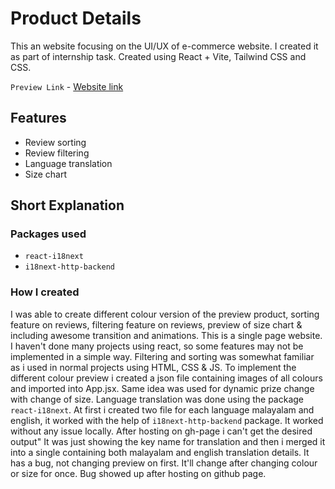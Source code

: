 # Product Details

This an website focusing on the UI/UX of e-commerce website. I created it as part of internship task. Created using React + Vite, Tailwind CSS and CSS.

``` Preview Link ``` - [Website link](https://dhanush-ck.github.io/product-details/)
## Features
- Review sorting
- Review filtering
- Language translation
- Size chart

###

## Short Explanation
### Packages used
- ```react-i18next```
- ```i18next-http-backend```
### How I created
I was able to create different colour version of the preview product, sorting feature on reviews, filtering feature on reviews, preview of size chart & including awesome transition and animations. This is a single page website. I haven't done many projects using react, so some features may not be implemented in a simple way. Filtering and sorting was somewhat familiar as i used in normal projects using HTML, CSS & JS. To implement the different colour preview i created a json file containing images of all colours and imported into App.jsx. Same idea was used for dynamic prize change with change of size. Language translation was done using the package ```react-i18next```. At first i created two file for each language malayalam and english, it worked with the help of ```i18next-http-backend``` package. It worked without any issue locally. After hosting on gh-page i can't get the desired output" It was just showing the key name for translation and then i merged it into a single containing both malayalam and english translation details. It has a bug, not changing preview on first. It'll change after changing colour or size for once. Bug showed up after hosting on github page.
